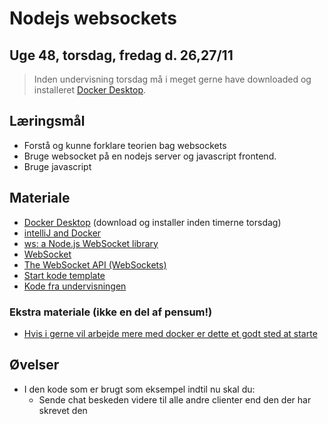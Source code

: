<!-- JS use if these pages are used as githubpages. can be deleted if used elsewhere -->
<script src="https://code.jquery.com/jquery-3.2.1.min.js"></script>
<script src="script.js"></script>

# Nodejs websockets
## Uge 48, torsdag, fredag d. 26,27/11

> Inden undervisning torsdag må i meget gerne have downloaded og installeret [Docker Desktop](https://www.docker.com/products/docker-desktop).


## Læringsmål
* Forstå og kunne forklare teorien bag websockets
* Bruge websocket på en nodejs server og javascript frontend.
* Bruge javascript

## Materiale
* [Docker Desktop](https://www.docker.com/products/docker-desktop) (download og installer inden timerne torsdag)
* [intelliJ and Docker](https://www.jetbrains.com/help/idea/docker.html)
* [ws: a Node.js WebSocket library](https://www.npmjs.com/package/ws#simple-server)
* [WebSocket](https://developer.mozilla.org/en-US/docs/Web/API/WebSocket)
* [The WebSocket API (WebSockets)](https://developer.mozilla.org/en-US/docs/Web/API/WebSockets_API)
* [Start kode template]()
* [Kode fra undervisningen]()


### Ekstra materiale (ikke en del af pensum!)
* [Hvis i gerne vil arbejde mere med docker er dette et godt sted at starte](https://docs.docker.com/get-started/overview/)

## Øvelser
* I den kode som er brugt som eksempel indtil nu skal du:
	* Sende chat beskeden videre til alle andre clienter end den der  har skrevet den
